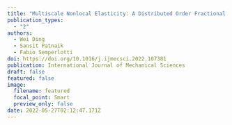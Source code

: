 ```yaml
---
title: "Multiscale Nonlocal Elasticity: A Distributed Order Fractional Formulation"
publication_types:
  - "2"
authors:
  - Wei Ding
  - Sansit Patnaik
  - Fabio Semperlotti
doi: https://doi.org/10.1016/j.ijmecsci.2022.107381
publication: International Journal of Mechanical Sciences
draft: false
featured: false
image:
  filename: featured
  focal_point: Smart
  preview_only: false
date: 2022-05-27T02:12:47.171Z
---
```

